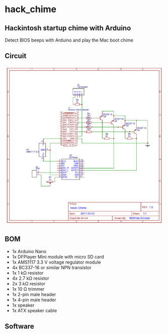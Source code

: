 # hack_chime
## Hackintosh startup chime with Arduino

Detect BIOS beeps with Arduino and play the Mac boot chime

## Circuit

![Hack Chime circuit](https://github.com/mtgrosser/hack_chime/raw/master/schematic.png)

## BOM

* 1x Arduino Nano
* 1x DFPlayer Mini module with micro SD card
* 1x AMS1117 3.3 V voltage regulator module
* 4x BC337-16 or similar NPN transistor
* 1x 1 kΩ resistor
* 4x 2.7 kΩ resistor
* 2x 3 kΩ resistor
* 1x 10 Ω trimmer
* 1x 2-pin male header
* 1x 4-pin male header
* 1x speaker
* 1x ATX speaker cable

## Software

